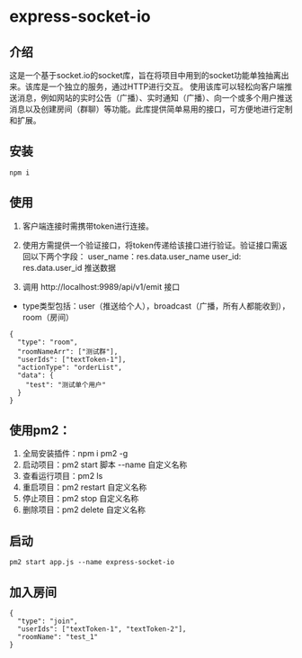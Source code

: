 # express-socket-io

## 介绍
这是一个基于socket.io的socket库，旨在将项目中用到的socket功能单独抽离出来。该库是一个独立的服务，通过HTTP进行交互。 使用该库可以轻松向客户端推送消息，例如网站的实时公告（广播）、实时通知（广播）、向一个或多个用户推送消息以及创建房间（群聊）等功能。此库提供简单易用的接口，可方便地进行定制和扩展。

## 安装
```
npm i
```

## 使用
1. 客户端连接时需携带token进行连接。

2. 使用方需提供一个验证接口，将token传递给该接口进行验证。验证接口需返回以下两个字段： user_name：res.data.user_name user_id: res.data.user_id
推送数据

3. 调用 http://localhost:9989/api/v1/emit 接口
  - type类型包括：user（推送给个人），broadcast（广播，所有人都能收到），room（房间）
```
{
  "type": "room",
  "roomNameArr": ["测试群"],
  "userIds": ["textToken-1"],
  "actionType": "orderList",
  "data": {
    "test": "测试单个用户"
  }
}
```


## 使用pm2：
1. 全局安装插件：npm i pm2 -g
2. 启动项目：pm2 start 脚本 --name 自定义名称
3. 查看运行项目：pm2 ls
4. 重启项目：pm2 restart 自定义名称
5. 停止项目：pm2 stop 自定义名称
6. 删除项目：pm2 delete 自定义名称

## 启动
  ```
  pm2 start app.js --name express-socket-io
  ```

## 加入房间
```
{
  "type": "join",
  "userIds": ["textToken-1", "textToken-2"],
  "roomName": "test_1"
}
```

